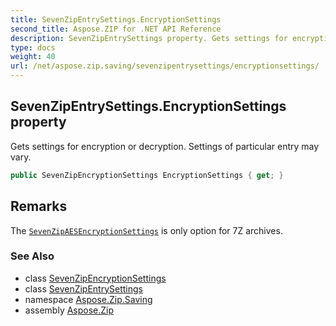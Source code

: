 ```yaml
---
title: SevenZipEntrySettings.EncryptionSettings
second_title: Aspose.ZIP for .NET API Reference
description: SevenZipEntrySettings property. Gets settings for encryption or decryption. Settings of particular entry may vary
type: docs
weight: 40
url: /net/aspose.zip.saving/sevenzipentrysettings/encryptionsettings/
---
```

## SevenZipEntrySettings.EncryptionSettings property

Gets settings for encryption or decryption. Settings of particular entry may vary.

```csharp
public SevenZipEncryptionSettings EncryptionSettings { get; }
```

## Remarks

The [`SevenZipAESEncryptionSettings`](../../sevenzipaesencryptionsettings/) is only option for 7Z archives.

### See Also

* class [SevenZipEncryptionSettings](../../sevenzipencryptionsettings/)
* class [SevenZipEntrySettings](../)
* namespace [Aspose.Zip.Saving](../../sevenzipentrysettings/)
* assembly [Aspose.Zip](../../../)


